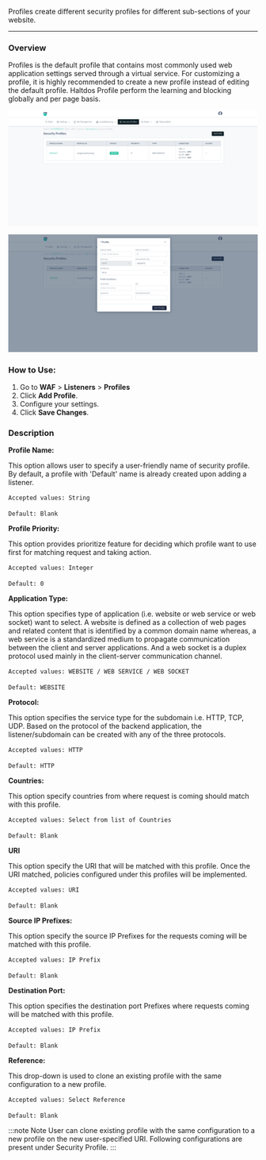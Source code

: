 Profiles create different security profiles for different sub-sections of your website.

---

### Overview
Profiles is the default profile that contains most commonly used web application settings served through a virtual service. For customizing a profile, it is highly recommended to create a new profile instead of editing the default profile. Haltdos Profile perform the learning and blocking globally and per page basis.

![Profiles.png](/img/waf/v8/docs/WAFsecurityprofile.png)  

![Profiles.png](/img/waf/v8/docs/securityProfile2.png)


### How to Use:
1. Go to **WAF** > **Listeners** > **Profiles**
2. Click **Add Profile**.
3. Configure your settings.
4. Click **Save Changes**.
  
### Description

**Profile Name:**

This option allows user to specify a user-friendly name of security profile. By default, a profile with 'Default' name is already created upon adding a listener.

    Accepted values: String

    Default: Blank 

**Profile Priority:**

This option provides prioritize feature for deciding which profile want to use first for matching request and taking action.

    Accepted values: Integer

    Default: 0 

**Application Type:**

This option specifies type of application (i.e. website or web service or web socket) want to select. A website is defined as a collection of web pages and related content that is identified by a common domain name whereas, a web service is a standardized medium to propagate communication between the client and server applications. And a web socket is a duplex protocol used mainly in the client-server communication channel.

    Accepted values: WEBSITE / WEB SERVICE / WEB SOCKET

    Default: WEBSITE 

**Protocol:**

This option specifies the service type for the subdomain i.e. HTTP, TCP, UDP. Based on the protocol of the backend application, the listener/subdomain can be created with any of the three protocols. 

    Accepted values: HTTP

    Default: HTTP 

**Countries:**

This option specify countries from where request is coming should match with this profile. 

    Accepted values: Select from list of Countries

    Default: Blank 

**URI**

This option specify the URI that will be matched with this profile. Once the URI matched, policies configured under this profiles will be implemented.

    Accepted values: URI

    Default: Blank 

**Source IP Prefixes:**

This option specify the source IP Prefixes for the requests coming will be matched with this profile.

    Accepted values: IP Prefix

    Default: Blank 

**Destination Port:**

This option specifies the destination port Prefixes where requests coming will be matched with this profile.

    Accepted values: IP Prefix

    Default: Blank 

**Reference:**

This drop-down is used to clone an existing profile with the same configuration to a new profile.

    Accepted values: Select Reference

    Default: Blank 

:::note Note
User can clone existing profile with the same configuration to a new profile on the new user-specified URI.
Following configurations are present under Security Profile.
:::
